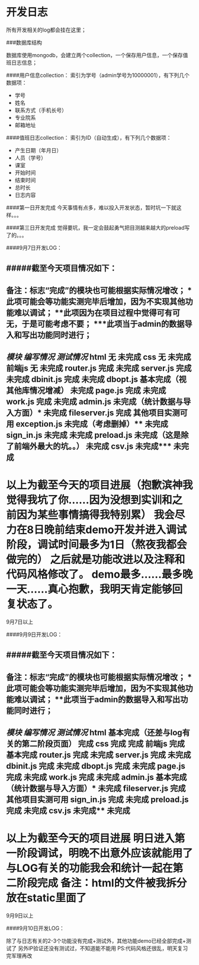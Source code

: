 开发日志
========

所有开发相关的log都会挂在这里；

###数据库结构

数据库使用mongodb，会建立两个collection，一个保存用户信息，一个保存值班日志信息；

####用户信息collection：
索引为学号（admin学号为10000001），有下列几个数据项：
* 学号
* 姓名
* 联系方式（手机长号）
* 专业院系
* 邮箱地址

####值班日志collection：
索引为ID（自动生成），有下列几个数据项：
* 产生日期（年月日）
* 人员（学号）
* 课室
* 开始时间
* 结束时间
* 总时长
* 日志内容

####第一日开发完成
今天事情有点多，难以投入开发状态，暂时坑一下就这样。。。

####第三日开发完成
觉得要坑，我一定会鼓起勇气把目测越来越大的preload写了的。。。

####9月7日开发LOG：

#####截至今天项目情况如下：
-----------------------------------------------------------------------------
备注：标志“完成”的模块也可能根据实际情况增改；
      *此项可能会等功能实测完毕后增加，因为不实现其他功能难以调试；
	  **此项因为在项目过程中觉得可有可无，于是可能考虑不要；
	  ***此项当于admin的数据导入和写出功能同时进行；
-----------------------------------------------------------------------------
_模块_          _编写情况_                               _测试情况_
html            无                                       未完成
css             无                                       未完成
前端js          无                                       未完成
router.js       完成                                     未完成
server.js       完成                                     未完成
dbinit.js       完成                                     未完成
dbopt.js        基本完成（视其他库情况增减）             未完成
page.js         完成                                     未完成
work.js         完成                                     未完成
admin.js        未完成（统计数据与导入方面）*            未完成
fileserver.js   完成                                     其他项目实测可用
exception.js    未完成（考虑删掉）**                     未完成
sign_in.js      未完成                                   未完成
preload.js      未完成（这是除了前端外最大的坑。。）     未完成
csv.js          未完成***                                未完成
------------------------------------------------------------------------------
以上为截至今天的项目进展（抱歉滨神我觉得我坑了你……因为没想到实训和之前因为某些事情搞得我特别累）
我会尽力在8日晚前结束demo开发并进入调试阶段，调试时间最多为1日（熬夜我都会做完的）
之后就是功能改进以及注释和代码风格修改了。
demo最多……最多晚一天……真心抱歉，我明天肯定能够回复状态了。
==============================================================================
9月7日以上


####9月9日开发LOG：

#####截至今天项目情况如下：
-----------------------------------------------------------------------------
备注：标志“完成”的模块也可能根据实际情况增改；
      *此项可能会等功能实测完毕后增加，因为不实现其他功能难以调试；
	  **此项当于admin的数据导入和写出功能同时进行；
-----------------------------------------------------------------------------
_模块_          _编写情况_                               _测试情况_
html            基本完成（还差与log有关的第二阶段页面）  完成
css             完成                                     完成
前端js          完成                                     基本完成
router.js       完成                                     未完成
server.js       完成                                     未完成
dbinit.js       完成                                     未完成
dbopt.js        完成                                     未完成
page.js         完成                                     未完成
work.js         完成                                     未完成
admin.js        基本完成（统计数据与导入方面）*          未完成
fileserver.js   完成                                     其他项目实测可用
sign_in.js      完成                                     未完成
preload.js      完成                                     未完成
csv.js          未完成**                                 未完成
------------------------------------------------------------------------------
以上为截至今天的项目进展
明日进入第一阶段调试，明晚不出意外应该就能用了
与LOG有关的功能我会和统计一起在第二阶段完成
备注：html的文件被我拆分放在static里面了
==============================================================================
9月9日以上

####9月10日开发LOG：

除了与日志有关的2-3个功能没有完成+测试外，其他功能demo已经全部完成+测试了
另外IP验证还没有测试过，不知道能不能用
PS:代码风格还很乱，明天复习完军理再改
